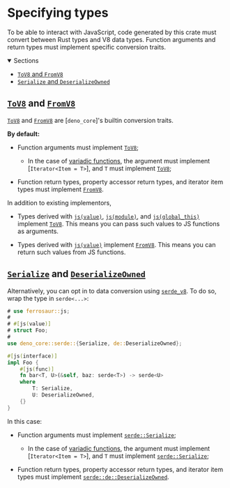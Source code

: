 # Specifying types

To be able to interact with JavaScript, code generated by this crate must convert
between Rust types and V8 data types. Function arguments and return types must implement
specific conversion traits.

<details class="toc" open>
  <summary>Sections</summary>

- [`ToV8` and `FromV8`](#tov8-and-fromv8)
- [`Serialize` and `DeserializeOwned`](#serialize-and-deserializeowned)

</details>

## [`ToV8`][ToV8] and [`FromV8`][FromV8]

[`ToV8`][ToV8] and [`FromV8`][FromV8] are [`deno_core`]'s builtin conversion traits.

**By default:**

- Function arguments must implement [`ToV8`][ToV8];

  - In the case of [variadic functions](interface/func.md#spread-arguments), the
    argument must implement [`Iterator<Item = T>`], and `T` must implement
    [`ToV8`][ToV8];

- Function return types, property accessor return types, and iterator item types must
  implement [`FromV8`][FromV8].

In addition to existing implementors,

- Types derived with [`js(value)`](value.md), [`js(module)`](module.md), and
  [`js(global_this)`](global-this.md) implement [`ToV8`][ToV8]. This means you can pass
  such values to JS functions as arguments.

- Types derived with [`js(value)`](value.md) implement [`FromV8`][FromV8]. This means
  you can return such values from JS functions.

## [`Serialize`][Serialize] and [`DeserializeOwned`][DeserializeOwned]

Alternatively, you can opt in to data conversion using [`serde_v8`][serde_v8]. To do so,
wrap the type in `serde<...>`:

```rust
# use ferrosaur::js;
#
# #[js(value)]
# struct Foo;
#
use deno_core::serde::{Serialize, de::DeserializeOwned};

#[js(interface)]
impl Foo {
    #[js(func)]
    fn bar<T, U>(&self, baz: serde<T>) -> serde<U>
    where
        T: Serialize,
        U: DeserializeOwned,
    {}
}
```

In this case:

- Function arguments must implement [`serde::Serialize`][Serialize];

  - In the case of [variadic functions](interface/func.md#spread-arguments), the
    argument must implement [`Iterator<Item = T>`], and `T` must implement
    [`serde::Serialize`][Serialize];

- Function return types, property accessor return types, and iterator item types must
  implement [`serde::de::DeserializeOwned`][DeserializeOwned].

<!-- prettier-ignore-start -->

[DeserializeOwned]: deno_core::serde::de::DeserializeOwned
[FromV8]: deno_core::FromV8
[Serialize]: deno_core::serde::ser::Serialize
[ToV8]: deno_core::ToV8
[serde_v8]: deno_core::serde_v8

<!-- prettier-ignore-end -->
